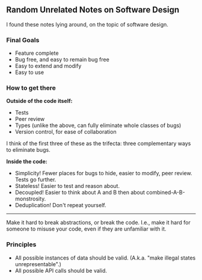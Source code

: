 ## Random Unrelated Notes on Software Design

I found these notes lying around, on the topic of software design.

### Final Goals

- Feature complete
- Bug free, and easy to remain bug free
- Easy to extend and modify
- Easy to use

### How to get there

**Outside of the code itself:**

- Tests
- Peer review
- Types (unlike the above, can fully eliminate whole classes of bugs)
- Version control, for ease of collaboration

I think of the first three of these as the trifecta: three complementary ways to eliminate bugs.

**Inside the code:**

- Simplicity! Fewer places for bugs to hide, easier to modify, peer review. Tests go further.
- Stateless! Easier to test and reason about.
- Decoupled! Easier to think about A and B then about combined-A-B-monstrosity.
- Deduplication! Don't repeat yourself.

---

Make it hard to break abstractions, or break the code. I.e., make it hard for someone to misuse your
code, even if they are unfamiliar with it.

### Principles

- All possible instances of data should be valid. (A.k.a. "make illegal states unrepresentable".)
- All possible API calls should be valid.
